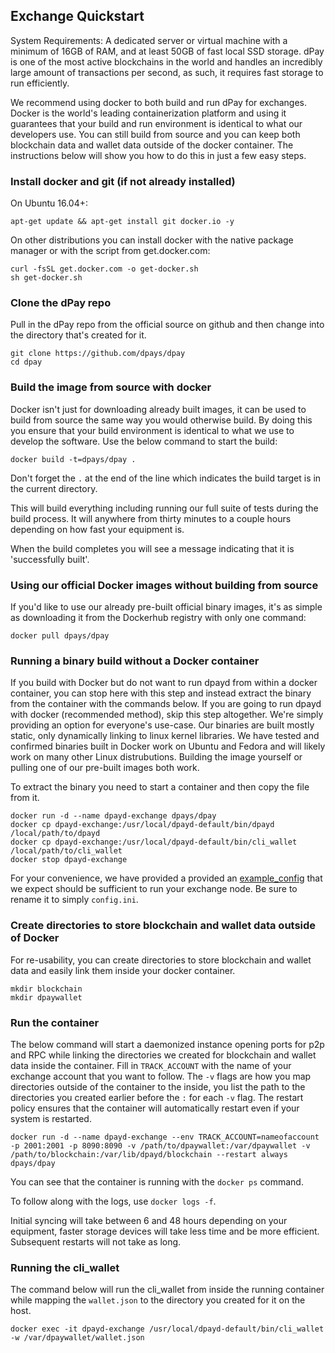 Exchange Quickstart
-------------------

System Requirements: A dedicated server or virtual machine with a minimum of 16GB of RAM, and at least 50GB of fast local SSD storage. dPay is one of the most active blockchains in the world and handles an incredibly large amount of transactions per second, as such, it requires fast storage to run efficiently.

We recommend using docker to both build and run dPay for exchanges. Docker is the world's leading containerization platform and using it guarantees that your build and run environment is identical to what our developers use. You can still build from source and you can keep both blockchain data and wallet data outside of the docker container. The instructions below will show you how to do this in just a few easy steps.

### Install docker and git (if not already installed)

On Ubuntu 16.04+:
```
apt-get update && apt-get install git docker.io -y
```

On other distributions you can install docker with the native package manager or with the script from get.docker.com:
```
curl -fsSL get.docker.com -o get-docker.sh
sh get-docker.sh
```

### Clone the dPay repo

Pull in the dPay repo from the official source on github and then change into the directory that's created for it.
```
git clone https://github.com/dpays/dpay
cd dpay
```

### Build the image from source with docker

Docker isn't just for downloading already built images, it can be used to build from source the same way you would otherwise build. By doing this you ensure that your build environment is identical to what we use to develop the software. Use the below command to start the build:

```
docker build -t=dpays/dpay .
```

Don't forget the `.` at the end of the line which indicates the build target is in the current directory.

This will build everything including running our full suite of tests during the build process. It will anywhere from thirty minutes to a couple hours depending on how fast your equipment is.

When the build completes you will see a message indicating that it is 'successfully built'.

### Using our official Docker images without building from source

If you'd like to use our already pre-built official binary images, it's as simple as downloading it from the Dockerhub registry with only one command:

```
docker pull dpays/dpay
```

### Running a binary build without a Docker container

If you build with Docker but do not want to run dpayd from within a docker container, you can stop here with this step and instead extract the binary from the container with the commands below. If you are going to run dpayd with docker (recommended method), skip this step altogether. We're simply providing an option for everyone's use-case. Our binaries are built mostly static, only dynamically linking to linux kernel libraries. We have tested and confirmed binaries built in Docker work on Ubuntu and Fedora and will likely work on many other Linux distrubutions. Building the image yourself or pulling one of our pre-built images both work.

To extract the binary you need to start a container and then copy the file from it.

```
docker run -d --name dpayd-exchange dpays/dpay
docker cp dpayd-exchange:/usr/local/dpayd-default/bin/dpayd /local/path/to/dpayd
docker cp dpayd-exchange:/usr/local/dpayd-default/bin/cli_wallet /local/path/to/cli_wallet
docker stop dpayd-exchange
```

For your convenience, we have provided a provided an [example\_config](example\_config.ini) that we expect should be sufficient to run your exchange node. Be sure to rename it to simply `config.ini`.

### Create directories to store blockchain and wallet data outside of Docker

For re-usability, you can create directories to store blockchain and wallet data and easily link them inside your docker container.

```
mkdir blockchain
mkdir dpaywallet
```

### Run the container

The below command will start a daemonized instance opening ports for p2p and RPC  while linking the directories we created for blockchain and wallet data inside the container. Fill in `TRACK_ACCOUNT` with the name of your exchange account that you want to follow. The `-v` flags are how you map directories outside of the container to the inside, you list the path to the directories you created earlier before the `:` for each `-v` flag. The restart policy ensures that the container will automatically restart even if your system is restarted.

```
docker run -d --name dpayd-exchange --env TRACK_ACCOUNT=nameofaccount -p 2001:2001 -p 8090:8090 -v /path/to/dpaywallet:/var/dpaywallet -v /path/to/blockchain:/var/lib/dpayd/blockchain --restart always dpays/dpay
```

You can see that the container is running with the `docker ps` command.

To follow along with the logs, use `docker logs -f`.

Initial syncing will take between 6 and 48 hours depending on your equipment, faster storage devices will take less time and be more efficient. Subsequent restarts will not take as long.

### Running the cli_wallet

The command below will run the cli_wallet from inside the running container while mapping the `wallet.json` to the directory you created for it on the host.

```
docker exec -it dpayd-exchange /usr/local/dpayd-default/bin/cli_wallet -w /var/dpaywallet/wallet.json
```
